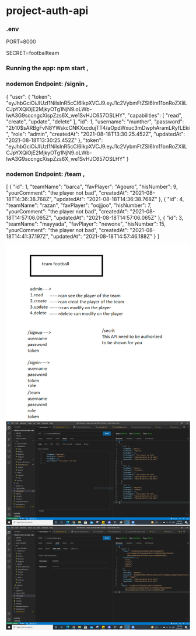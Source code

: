 # project-auth-api


### .env
PORT=8000

SECRET=footballteam

### Running the app: npm start ,
### nodemon Endpoint: /signin ,

{
  "user": {
    "token": "eyJhbGciOiJIUzI1NiIsInR5cCI6IkpXVCJ9.eyJ1c2VybmFtZSI6Im11bnRoZXIiLCJpYXQiOjE2MjkyOTg1NjN9.oLWb-IwA3G9sccngcXispZzs6X_we1SvHJC657OSLHY",
    "capabilities": [
      "read",
      "create",
      "update",
      "delete"
    ],
    "id": 1,
    "username": "munther",
    "password": "$2b$10$sARBgFvN8YWskcCNKXxcdujTT4/aOpdWxuc3mDwphAramLRyfLEki",
    "role": "admin",
    "createdAt": "2021-08-18T13:30:25.452Z",
    "updatedAt": "2021-08-18T13:30:25.452Z"
  },
  "token": "eyJhbGciOiJIUzI1NiIsInR5cCI6IkpXVCJ9.eyJ1c2VybmFtZSI6Im11bnRoZXIiLCJpYXQiOjE2MjkyOTg1NjN9.oLWb-IwA3G9sccngcXispZzs6X_we1SvHJC657OSLHY"
}



### nodemon Endpoint: /team ,

[
  {
    "id": 1,
    "teamName": "barca",
    "favPlayer": "Agouro",
    "hisNumber": 9,
    "yourComment": "the player not bad",
    "createdAt": "2021-08-18T14:36:38.768Z",
    "updatedAt": "2021-08-18T14:36:38.768Z"
  },
  {
    "id": 4,
    "teamName": "razan",
    "favPlayer": "oojjjoo",
    "hisNumber": 7,
    "yourComment": "the player not bad",
    "createdAt": "2021-08-18T14:57:06.065Z",
    "updatedAt": "2021-08-18T14:57:06.065Z"
  },
  {
    "id": 3,
    "teamName": "mayyada",
    "favPlayer": "newone",
    "hisNumber": 15,
    "yourComment": "the player not bad",
    "createdAt": "2021-08-18T14:41:37.197Z",
    "updatedAt": "2021-08-18T14:57:46.188Z"
  }
]


![Capture](Capture.PNG)
![Capture](Capture10.PNG)
![Capture](Capture1.PNG)